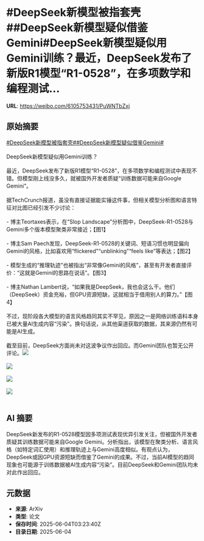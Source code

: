 # #DeepSeek新模型被指套壳##DeepSeek新模型疑似借鉴Gemini#DeepSeek新模型疑似用Gemini训练？最近，DeepSeek发布了新版R1模型“R1-0528”，在多项数学和编程测试...

**URL**: https://weibo.com/6105753431/PuWNTbZxj

## 原始摘要

<a href="https://m.weibo.cn/search?containerid=231522type%3D1%26t%3D10%26q%3D%23DeepSeek%E6%96%B0%E6%A8%A1%E5%9E%8B%E8%A2%AB%E6%8C%87%E5%A5%97%E5%A3%B3%23&amp;extparam=%23DeepSeek%E6%96%B0%E6%A8%A1%E5%9E%8B%E8%A2%AB%E6%8C%87%E5%A5%97%E5%A3%B3%23" data-hide=""><span class="surl-text">#DeepSeek新模型被指套壳#</span></a><a href="https://m.weibo.cn/search?containerid=231522type%3D1%26t%3D10%26q%3D%23DeepSeek%E6%96%B0%E6%A8%A1%E5%9E%8B%E7%96%91%E4%BC%BC%E5%80%9F%E9%89%B4Gemini%23&amp;extparam=%23DeepSeek%E6%96%B0%E6%A8%A1%E5%9E%8B%E7%96%91%E4%BC%BC%E5%80%9F%E9%89%B4Gemini%23" data-hide=""><span class="surl-text">#DeepSeek新模型疑似借鉴Gemini#</span></a><br><br>DeepSeek新模型疑似用Gemini训练？<br><br>最近，DeepSeek发布了新版R1模型“R1-0528”，在多项数学和编程测试中表现不错。但模型刚上线没多久，就被国外开发者质疑“训练数据可能来自Google Gemini”。<br><br>据TechCrunch报道，虽没有直接证据能实锤这件事，但相关模型分析图和语言特征对比图已经引发不少讨论：<br><br>- 博主Teortaxes表示，在“Slop Landscape”分析图中，DeepSeek-R1-0528与Gemini多个版本模型聚类非常接近；【图1】<br><br>- 博主Sam Paech发现，DeepSeek-R1-0528的关键词、短语习惯也明显偏向Gemini的风格，比如喜欢用“flickered”“unblinking”“feels like”等表达；【图2】<br><br>- 模型生成的“推理轨迹”也被指出“非常像Gemini的风格”，甚至有开发者直接评价：“这就是Gemini的思路在说话”。【图3】<br><br>- 博主Nathan Lambert说，“如果我是DeepSeek，我也会这么干。他们（DeepSeek）资金充裕，但GPU资源短缺，这就相当于借用别人的算力。”【图4】<br><br>不过，现阶段各大模型的语言风格趋同其实不罕见，原因之一是网络训练语料本身已被大量AI生成内容“污染”。换句话说，从其他渠道获取的数据，其来源仍然有可能是AI生成。<br><br>截至目前，DeepSeek方面尚未对这波争议作出回应。而Gemini团队也暂无公开评论。<img style="" src="https://tvax1.sinaimg.cn/large/006Fd7o3gy1i2333nd00zj314c2rm7wh.jpg" referrerpolicy="no-referrer"><br><br><img style="" src="https://tvax4.sinaimg.cn/large/006Fd7o3gy1i2333ocu8kj30uw0wiqb5.jpg" referrerpolicy="no-referrer"><br><br><img style="" src="https://tvax1.sinaimg.cn/large/006Fd7o3gy1i2333q6vyuj30zk0nu14g.jpg" referrerpolicy="no-referrer"><br><br><img style="" src="https://tvax1.sinaimg.cn/large/006Fd7o3gy1i2333rc2vqj30zk0d6wjx.jpg" referrerpolicy="no-referrer"><br><br>

## AI 摘要

DeepSeek新发布的R1-0528模型因多项测试表现优异引发关注，但被国外开发者质疑其训练数据可能来自Google Gemini。分析指出，该模型在聚类分析、语言风格（如特定词汇使用）和推理轨迹上与Gemini高度相似。有观点认为，DeepSeek或因GPU资源短缺而借鉴了Gemini的成果。不过，当前AI模型的趋同现象也可能源于训练数据被AI生成内容“污染”。目前DeepSeek和Gemini团队均未对此作出回应。

## 元数据

- **来源**: ArXiv
- **类型**: 论文
- **保存时间**: 2025-06-04T03:23:40Z
- **目录日期**: 2025-06-04
